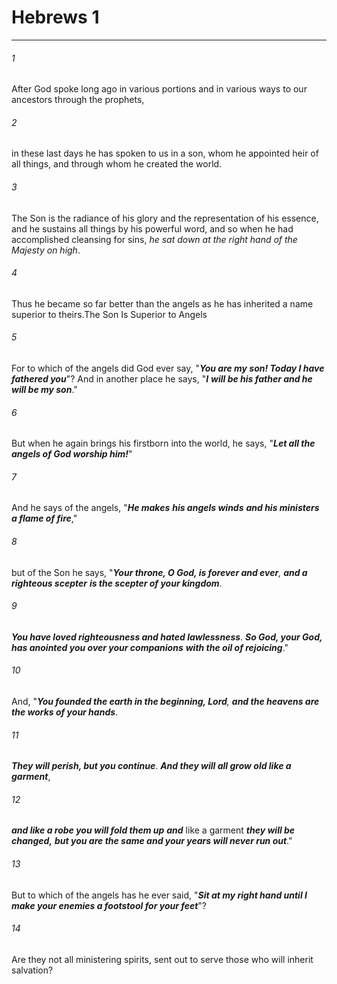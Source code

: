 # Hebrews 1
***



###### 1 
After God spoke long ago in various portions and in various ways to our ancestors through the prophets, 

###### 2 
in these last days he has spoken to us in a son, whom he appointed heir of all things, and through whom he created the world. 

###### 3 
The Son is the radiance of his glory and the representation of his essence, and he sustains all things by his powerful word, and so when he had accomplished cleansing for sins, _he sat down at the right hand of the Majesty on high_. 

###### 4 
Thus he became so far better than the angels as he has inherited a name superior to theirs.The Son Is Superior to Angels 

###### 5 
For to which of the angels did God ever say, "**_You are my son! Today I have fathered you_**"? And in another place he says, "**_I_** **_will be his father and he will be my son_**." 

###### 6 
But when he again brings his firstborn into the world, he says, "**_Let all the angels of God worship him!_**" 

###### 7 
And he says of the angels, "**_He makes_** **_his angels winds_** **_and his ministers a flame of fire_**," 

###### 8 
but of the Son he says, "_**Your throne, O God, is forever and ever**,_ **_and a righteous scepter_** **_is the scepter of your kingdom_**. 

###### 9 
**_You have loved righteousness and hated lawlessness_**. **_So God, your God, has anointed you over your companions_** **_with the oil of rejoicing_**." 

###### 10 
And, "_**You founded the earth in the beginning, Lord**,_ **_and the heavens are the works of your hands_**. 

###### 11 
**_They will perish, but you continue_**. **_And they will all grow old like a garment_**, 

###### 12 
**_and like a robe you will fold them up_** **_and_** like a garment **_they will be changed,_** **_but you are the same and your years will never run out_**." 

###### 13 
But to which of the angels has he ever said, "**_Sit at my right hand until I make your enemies a footstool for your feet_**"? 

###### 14 
Are they not all ministering spirits, sent out to serve those who will inherit salvation?
